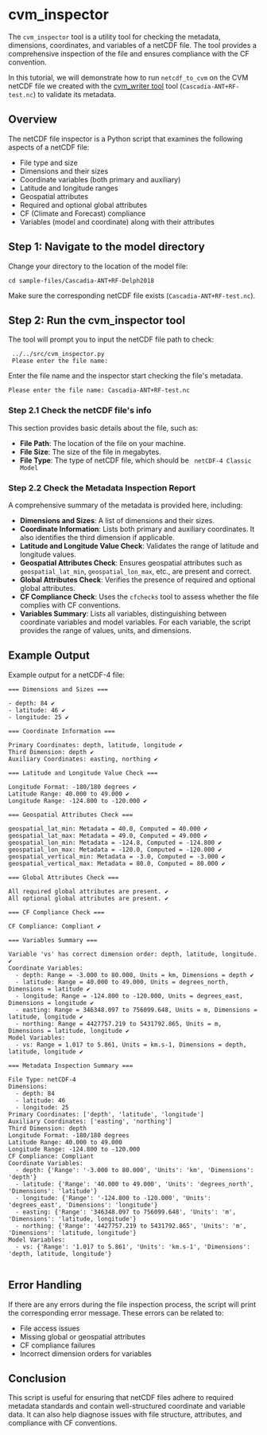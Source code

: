 # cvm_inspector

The `cvm_inspector` tool is a utility tool for checking the metadata, dimensions, coordinates, and variables of a netCDF file. The tool provides a comprehensive inspection of the file and ensures compliance with the CF convention.

In this tutorial, we will demonstrate how to run `netcdf_to_cvm` on the CVM netCDF file we created with the <a href="cvm_writer.html">cvm_writer tool</a> tool (`Cascadia-ANT+RF-test.nc`) to validate its metadata.

## Overview

The netCDF file inspector is a Python script that examines the following aspects of a netCDF file:

- File type and size
- Dimensions and their sizes
- Coordinate variables (both primary and auxiliary)
- Latitude and longitude ranges
- Geospatial attributes
- Required and optional global attributes
- CF (Climate and Forecast) compliance
- Variables (model and coordinate) along with their attributes

## Step 1: Navigate to the model directory

Change your directory to the location of the model file:

```
cd sample-files/Cascadia-ANT+RF-Delph2018
```

Make sure the corresponding netCDF file exists (`Cascadia-ANT+RF-test.nc`).

## Step 2: Run the cvm_inspector tool

The tool will prompt you to input the netCDF file path to check:

```
 ../../src/cvm_inspector.py
 Please enter the file name:

```

Enter the file name and the inspector start checking the file's metadata.

```
Please enter the file name: Cascadia-ANT+RF-test.nc
```

### Step 2.1 Check the netCDF file's info

This section provides basic details about the file, such as:

- **File Path**: The location of the file on your machine.
- **File Size**: The size of the file in megabytes.
- **File Type**: The type of netCDF file, which should be ` netCDF-4 Classic Model`

### Step 2.2 Check the Metadata Inspection Report

A comprehensive summary of the metadata is provided here, including:

- **Dimensions and Sizes**: A list of dimensions and their sizes.
- **Coordinate Information**: Lists both primary and auxiliary coordinates. It also identifies the third dimension if applicable.
- **Latitude and Longitude Value Check**: Validates the range of latitude and longitude values.
- **Geospatial Attributes Check**: Ensures geospatial attributes such as `geospatial_lat_min`, `geospatial_lon_max`, etc., are present and correct.
- **Global Attributes Check**: Verifies the presence of required and optional global attributes.
- **CF Compliance Check**: Uses the `cfchecks` tool to assess whether the file complies with CF conventions.
- **Variables Summary**: Lists all variables, distinguishing between coordinate variables and model variables. For each variable, the script provides the range of values, units, and dimensions.

## Example Output

Example output for a netCDF-4 file:

```
=== Dimensions and Sizes ===

- depth: 84 ✔️
- latitude: 46 ✔️
- longitude: 25 ✔️

=== Coordinate Information ===

Primary Coordinates: depth, latitude, longitude ✔️
Third Dimension: depth ✔️
Auxiliary Coordinates: easting, northing ✔️

=== Latitude and Longitude Value Check ===

Longitude Format: -180/180 degrees ✔️
Latitude Range: 40.000 to 49.000 ✔️
Longitude Range: -124.800 to -120.000 ✔️

=== Geospatial Attributes Check ===

geospatial_lat_min: Metadata = 40.0, Computed = 40.000 ✔️
geospatial_lat_max: Metadata = 49.0, Computed = 49.000 ✔️
geospatial_lon_min: Metadata = -124.8, Computed = -124.800 ✔️
geospatial_lon_max: Metadata = -120.0, Computed = -120.000 ✔️
geospatial_vertical_min: Metadata = -3.0, Computed = -3.000 ✔️
geospatial_vertical_max: Metadata = 80.0, Computed = 80.000 ✔️

=== Global Attributes Check ===

All required global attributes are present. ✔️
All optional global attributes are present. ✔️

=== CF Compliance Check ===

CF Compliance: Compliant ✔️

=== Variables Summary ===

Variable 'vs' has correct dimension order: depth, latitude, longitude. ✔️
Coordinate Variables:
  - depth: Range = -3.000 to 80.000, Units = km, Dimensions = depth ✔️
  - latitude: Range = 40.000 to 49.000, Units = degrees_north, Dimensions = latitude ✔️
  - longitude: Range = -124.800 to -120.000, Units = degrees_east, Dimensions = longitude ✔️
  - easting: Range = 346348.097 to 756099.648, Units = m, Dimensions = latitude, longitude ✔️
  - northing: Range = 4427757.219 to 5431792.865, Units = m, Dimensions = latitude, longitude ✔️
Model Variables:
  - vs: Range = 1.017 to 5.861, Units = km.s-1, Dimensions = depth, latitude, longitude ✔️

=== Metadata Inspection Summary ===

File Type: netCDF-4
Dimensions:
  - depth: 84
  - latitude: 46
  - longitude: 25
Primary Coordinates: ['depth', 'latitude', 'longitude']
Auxiliary Coordinates: ['easting', 'northing']
Third Dimension: depth
Longitude Format: -180/180 degrees
Latitude Range: 40.000 to 49.000
Longitude Range: -124.800 to -120.000
CF Compliance: Compliant
Coordinate Variables:
  - depth: {'Range': '-3.000 to 80.000', 'Units': 'km', 'Dimensions': 'depth'}
  - latitude: {'Range': '40.000 to 49.000', 'Units': 'degrees_north', 'Dimensions': 'latitude'}
  - longitude: {'Range': '-124.800 to -120.000', 'Units': 'degrees_east', 'Dimensions': 'longitude'}
  - easting: {'Range': '346348.097 to 756099.648', 'Units': 'm', 'Dimensions': 'latitude, longitude'}
  - northing: {'Range': '4427757.219 to 5431792.865', 'Units': 'm', 'Dimensions': 'latitude, longitude'}
Model Variables:
  - vs: {'Range': '1.017 to 5.861', 'Units': 'km.s-1', 'Dimensions': 'depth, latitude, longitude'}


```

## Error Handling

If there are any errors during the file inspection process, the script will print the corresponding error message. These errors can be related to:

- File access issues
- Missing global or geospatial attributes
- CF compliance failures
- Incorrect dimension orders for variables

## Conclusion

This script is useful for ensuring that netCDF files adhere to required metadata standards and contain well-structured coordinate and variable data. It can also help diagnose issues with file structure, attributes, and compliance with CF conventions.
